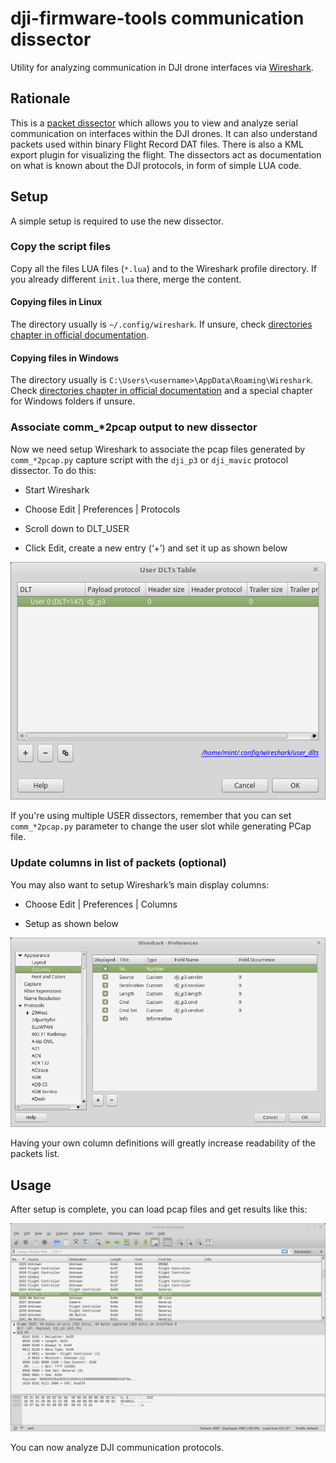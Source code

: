 # dji-firmware-tools communication dissector

Utility for analyzing communication in DJI drone interfaces via [Wireshark](https://www.wireshark.org/).

## Rationale

This is a [packet dissector](https://www.wireshark.org/docs/wsdg_html_chunked/ChapterDissection.html) which allows you
to view and analyze serial communication on interfaces within the DJI drones. It can also understand packets used
within binary Flight Record DAT files. There is also a KML export plugin for visualizing the flight.
The dissectors act as documentation on what is known about the DJI protocols, in form of simple LUA code.

## Setup

A simple setup is required to use the new dissector.

### Copy the script files

Copy all the files LUA files (```*.lua```) and to the Wireshark profile directory. If you already different ```init.lua``` there, merge the content.

#### Copying files in Linux

The directory usually is ```~/.config/wireshark```. If unsure, check [directories chapter in official documentation](https://www.wireshark.org/docs/wsug_html_chunked/ChAppFilesConfigurationSection.html).

#### Copying files in Windows

The directory usually is ```C:\Users\<username>\AppData\Roaming\Wireshark```.  Check [directories chapter in official documentation](https://www.wireshark.org/docs/wsug_html_chunked/ChAppFilesConfigurationSection.html)
and a special chapter for Windows folders if unsure.

### Associate comm_*2pcap output to new dissector

Now we need setup Wireshark to associate the pcap files generated by ```comm_*2pcap.py``` capture script with the ```dji_p3``` or ```dji_mavic``` protocol dissector. To do this:

* Start Wireshark

* Choose Edit | Preferences | Protocols

* Scroll down to DLT_USER

* Click Edit, create a new entry (‘+’) and set it up as shown below

![wireshark pref user dlt screenshot](img/wireshark-pref-user-dlt.png)

If you're using multiple USER dissectors, remember that you can set ```comm_*2pcap.py``` parameter to change the user slot while generating PCap file.

### Update columns in list of packets (optional)

You may also want to setup Wireshark’s main display columns:

* Choose Edit | Preferences | Columns

* Setup as shown below

![wireshark pref columns screenshot](img/wireshark-pref-columns.png)

Having your own column definitions will greatly increase readability of the packets list.
 
## Usage

After setup is complete, you can load pcap files and get results like this:

![wireshark using dji dissector screenshot](img/wireshark-using-dji-dissector.png)

You can now analyze DJI communication protocols.
